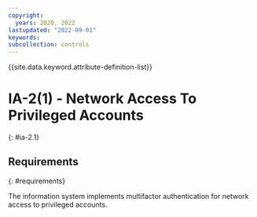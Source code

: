 ```yaml
---
copyright:
  years: 2020, 2022
lastupdated: "2022-09-01"
keywords: 
subcollection: controls
---
```



{{site.data.keyword.attribute-definition-list}}


# IA-2(1) - Network Access To Privileged Accounts
{: #ia-2.1}

## Requirements
{: #requirements}

The information system implements multifactor authentication for network access to privileged accounts.
